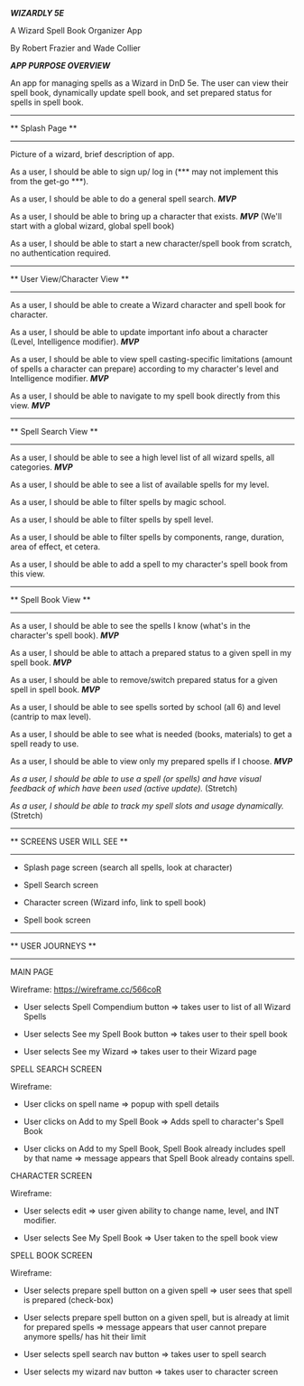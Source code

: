 ***WIZARDLY 5E***

A Wizard Spell Book Organizer App

By Robert Frazier and Wade Collier

***APP PURPOSE OVERVIEW***

An app for managing spells as a Wizard in DnD 5e.
The user can view their spell book, dynamically update spell book, and set prepared status for spells in spell book.

*****************
** Splash Page **
*****************

Picture of a wizard, brief description of app.

As a user, I should be able to sign up/ log in (*** may not implement this from the get-go ***).

As a user, I should be able to do a general spell search. ***MVP***

As a user, I should be able to bring up a character that exists. ***MVP*** (We'll start with a global wizard, global spell book)

As a user, I should be able to start a new character/spell book from scratch, no authentication required.

******************************
** User View/Character View **
******************************

As a user, I should be able to create a Wizard character and spell book for character.

As a user, I should be able to update important info about a character (Level, Intelligence modifier). ***MVP***

As a user, I should be able to view spell casting-specific limitations (amount of spells a character can prepare) according to my character's level and Intelligence modifier. ***MVP***

As a user, I should be able to navigate to my spell book directly from this view. ***MVP***

***********************
** Spell Search View **
***********************

As a user, I should be able to see a high level list of all wizard spells, all categories. ***MVP***

As a user, I should be able to see a list of available spells for my level.

As a user, I should be able to filter spells by magic school.

As a user, I should be able to filter spells by spell level.

As a user, I should be able to filter spells by components, range, duration, area of effect, et cetera.

As a user, I should be able to add a spell to my character's spell book from this view.

*********************
** Spell Book View **
*********************

As a user, I should be able to see the spells I know (what's in  the character's spell book). ***MVP***

As a user, I should be able to attach a prepared status to a given spell in my spell book. ***MVP***

As a user, I should be able to remove/switch prepared status for a given spell in spell book. ***MVP***

As a user, I should be able to see spells sorted by school (all 6) and level (cantrip to max level).

As a user, I should be able to see what is needed (books, materials) to get a spell ready to use.

As a user, I should be able to view only my prepared spells if I choose. ***MVP***

*As a user, I should be able to use a spell (or spells) and have visual feedback of which have been used (active update).* (Stretch)

*As a user, I should be able to track my spell slots and usage dynamically.* (Stretch)

***************************
** SCREENS USER WILL SEE **
***************************

- Splash page screen (search all spells, look at character)

- Spell Search screen

- Character screen (Wizard info, link to spell book)

- Spell book screen

*******************
** USER JOURNEYS **
*******************

MAIN PAGE

Wireframe: https://wireframe.cc/566coR

- User selects Spell Compendium button => takes user to list of all Wizard Spells

- User selects See my Spell Book button => takes user to their spell book

- User selects See my Wizard => takes user to their Wizard page

SPELL SEARCH SCREEN

Wireframe:

- User clicks on spell name => popup with spell details

- User clicks on Add to my Spell Book => Adds spell to character's Spell Book

- User clicks on Add to my Spell Book, Spell Book already includes spell by that name => message appears that Spell Book already contains spell.

CHARACTER SCREEN

Wireframe:

- User selects edit => user given ability to change name, level, and INT modifier.

- User selects See My Spell Book => User taken to the spell book view

SPELL BOOK SCREEN

Wireframe:

- User selects prepare spell button on a given spell => user sees that spell is prepared (check-box)

- User selects prepare spell button on a given spell, but is already at limit for prepared spells => message appears that user cannot prepare anymore spells/ has hit their limit

- User selects spell search nav button => takes user to spell search

- User selects my wizard nav button => takes user to character screen
